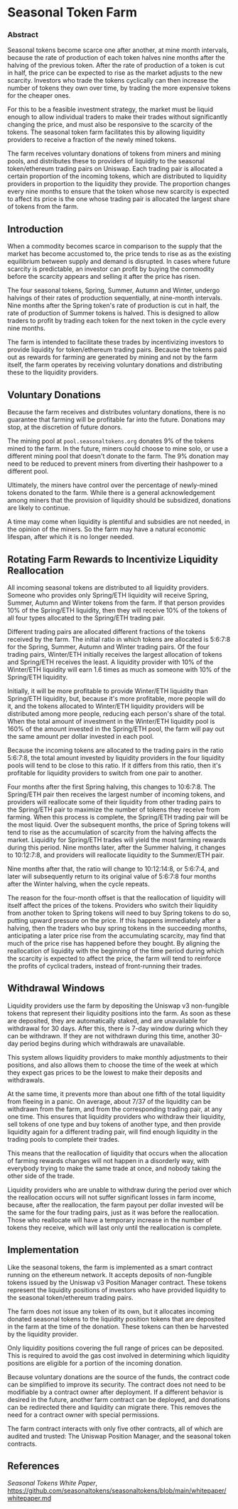 # Seasonal Token Farm

### Abstract

Seasonal tokens become scarce one after another, at mine month intervals, because the rate of production of each token halves nine months after the halving of the previous token. After the rate of production of a token is cut in half, the price can be expected to rise as the market adjusts to the new scarcity. Investors who trade the tokens cyclically can then increase the number of tokens they own over time, by trading the more expensive tokens for the cheaper ones. 

For this to be a feasible investment strategy, the market must be liquid enough to allow individual traders to make their trades without significantly changing the price, and must also be responsive to the scarcity of the tokens. The seasonal token farm facilitates this by allowing liquidity providers to receive a fraction of the newly mined tokens.

The farm receives voluntary donations of tokens from miners and mining pools, and distributes these to providers of liquidity to the seasonal token/ethereum trading pairs on Uniswap. Each trading pair is allocated a certain proportion of the incoming tokens, which are distributed to liquidity providers in proportion to the liquidity they provide. The proportion changes every nine months to ensure that the token whose new scarcity is expected to affect its price is the one whose trading pair is allocated the largest share of tokens from the farm.


## Introduction

When a commodity becomes scarce in comparison to the supply that the market has become accustomed to, the price tends to rise as as the existing equilibrium between supply and demand is disrupted. In cases where future scarcity is predictable, an investor can profit by buying the commodity before the scarcity appears and selling it after the price has risen. 

The four seasonal tokens, Spring, Summer, Autumn and Winter, undergo halvings of their rates of production sequentially, at nine-month intervals. Nine months after the Spring token's rate of production is cut in half, the rate of production of Summer tokens is halved. This is designed to allow traders to profit by trading each token for the next token in the cycle every nine months.

The farm is intended to facilitate these trades by incentivizing investors to provide liquidity for token/ethereum trading pairs. Because the tokens paid out as rewards for farming are generated by mining and not by the farm itself, the farm operates by receiving voluntary donations and distributing these to the liquidity providers.


## Voluntary Donations

Because the farm receives and distributes voluntary donations, there is no guarantee that farming will be profitable far into the future. Donations may stop, at the discretion of future donors. 

The mining pool at <code>pool.seasonaltokens.org</code> donates 9% of the tokens mined to the farm. In the future, miners could choose to mine solo, or use a different mining pool that doesn't donate to the farm. The 9% donation may need to be reduced to prevent miners from diverting their hashpower to a different pool.

Ultimately, the miners have control over the percentage of newly-mined tokens donated to the farm. While there is a general acknowledgement among miners that the provision of liquidity should be subsidized, donations are likely to continue.

A time may come when liquidity is plentiful and subsidies are not needed, in the opinion of the miners. So the farm may have a natural economic lifespan, after which it is no longer needed.


## Rotating Farm Rewards to Incentivize Liquidity Reallocation

All incoming seasonal tokens are distributed to all liquidity providers. Someone who provides only Spring/ETH liquidity will receive Spring, Summer, Autumn and Winter tokens from the farm. If that person provides 10% of the Spring/ETH liquidity, then they will receive 10% of the tokens of all four types allocated to the Spring/ETH trading pair.

Different trading pairs are allocated different fractions of the tokens received by the farm. The initial ratio in which tokens are allocated is 5:6:7:8 for the Spring, Summer, Autumn and Winter trading pairs. Of the four trading pairs, Winter/ETH initially receives the largest allocation of tokens and Spring/ETH receives the least. A liquidity provider with 10% of the Winter/ETH liquidity will earn 1.6 times as much as someone with 10% of the Spring/ETH liquidity.

Initially, it will be more profitable to provide Winter/ETH liquidity than Spring/ETH liquidity, but, because it's more profitable, more people will do it, and the tokens allocated to Winter/ETH liquidity providers will be distributed among more people, reducing each person's share of the total. When the total amount of investment in the Winter/ETH liquidity pool is 160% of the amount invested in the Spring/ETH pool, the farm will pay out the same amount per dollar invested in each pool.

Because the incoming tokens are allocated to the trading pairs in the ratio 5:6:7:8, the total amount invested by liquidity providers in the four liquidity pools will tend to be close to this ratio. If it differs from this ratio, then it's profitable for liquidity providers to switch from one pair to another.

Four months after the first Spring halving, this changes to 10:6:7:8. The Spring/ETH pair then receives the largest number of incoming tokens, and providers will reallocate some of their liquidity from other trading pairs to the Spring/ETH pair to maximize the number of tokens they receive from farming. When this process is complete, the Spring/ETH trading pair will be the most liquid. Over the subsequent months, the price of Spring tokens will tend to rise as the accumulation of scarcity from the halving affects the market. Liquidity for Spring/ETH trades will yield the most farming rewards during this period. Nine months later, after the Summer halving, it changes to 10:12:7:8, and providers will reallocate liquidity to the Summer/ETH pair.

Nine months after that, the ratio will change to 10:12:14:8, or 5:6:7:4, and later will subsequently return to its original value of 5:6:7:8 four months after the Winter halving, when the cycle repeats.

The reason for the four-month offset is that the reallocation of liquidity will itself affect the prices of the tokens. Providers who switch their liquidity from another token to Spring tokens will need to buy Spring tokens to do so, putting upward pressure on the price. If this happens immediately after a halving, then the traders who buy spring tokens in the succeeding months, anticipating a later price rise from the accumulating scarcity, may find that much of the price rise has happened before they bought. By aligning the reallocation of liquidity with the beginning of the time period during which the scarcity is expected to affect the price, the farm will tend to reinforce the profits of cyclical traders, instead of front-running their trades.


## Withdrawal Windows

Liquidity providers use the farm by depositing the Uniswap v3 non-fungible tokens that represent their liquidity positions into the farm. As soon as these are deposited, they are automatically staked, and are unavailable for withdrawal for 30 days. After this, there is 7-day window during which they can be withdrawn. If they are not withdrawn during this time, another 30-day period begins during which withdrawals are unavailable.

This system allows liquidity providers to make monthly adjustments to their positions, and also allows them to choose the time of the week at which they expect gas prices to be the lowest to make their deposits and withdrawals.

At the same time, it prevents more than about one fifth of the total liquidity from fleeing in a panic. On average, about 7/37 of the liquidity can be withdrawn from the farm, and from the corresponding trading pair, at any one time. This ensures that liquidity providers who withdraw their liquidity, sell tokens of one type and buy tokens of another type, and then provide liquidity again for a different trading pair, will find enough liquidity in the trading pools to complete their trades.

This means that the reallocation of liquidity that occurs when the allocation of farming rewards changes will not happen in a disorderly way, with everybody trying to make the same trade at once, and nobody taking the other side of the trade.

Liquidity providers who are unable to withdraw during the period over which the reallocation occurs will not suffer significant losses in farm income, because, after the reallocation, the farm payout per dollar invested will be the same for the four trading pairs, just as it was before the reallocation. Those who reallocate will have a temporary increase in the number of tokens they receive, which will last only until the reallocation is complete.


## Implementation

Like the seasonal tokens, the farm is implemented as a smart contract running on the ethereum network. It accepts deposits of non-fungible tokens issued by the Uniswap v3 Position Manager contract. These tokens represent the liquidity positions of investors who have provided liquidity to the seasonal token/ethereum trading pairs.

The farm does not issue any token of its own, but it allocates incoming donated seasonal tokens to the liquidity position tokens that are deposited in the farm at the time of the donation. These tokens can then be harvested by the liquidity provider.

Only liquidity positions covering the full range of prices can be deposited. This is required to avoid the gas cost involved in determining which liquidity positions are eligible for a portion of the incoming donation. 

Because voluntary donations are the source of the funds, the contract code can be simplified to improve its security. The contract does not need to be modifiable by a contract owner after deployment. If a different behavior is desired in the future, another farm contract can be deployed, and donations can be redirected there and liquidity can migrate there. This removes the need for a contract owner with special permissions.

The farm contract interacts with only five other contracts, all of which are audited and trusted: The Uniswap Position Manager, and the seasonal token contracts.


## References

*Seasonal Tokens White Paper*, https://github.com/seasonaltokens/seasonaltokens/blob/main/whitepaper/whitepaper.md